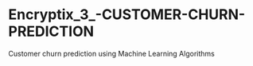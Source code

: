 # Encryptix_3_-CUSTOMER-CHURN-PREDICTION
 Customer churn  prediction using Machine Learning Algorithms 

